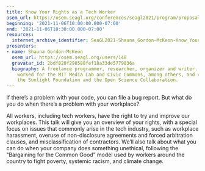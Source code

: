 ```yaml
---
title: Know Your Rights as a Tech Worker
osem_url: https://osem.seagl.org/conferences/seagl2021/program/proposals/850
beginning: '2021-11-06T10:00:00.000-07:00'
end: '2021-11-06T10:30:00.000-07:00'
resources:
  internet_archive_identifier: SeaGL2021-Shauna_Gordon-McKeon-Know_Your_Rights_as_a_Tech_Worker
presenters:
- name: Shauna Gordon-McKeon
  osem_url: https://osem.seagl.org/users/148
  gravatar_id: 2bdf820f298588fef18a33de5779836a
  biography: A freelance programmer, researcher, organizer and writer. Shauna has
    worked for the MIT Media Lab and Civic Commons, among others, and volunteers with
    the Sunlight Foundation and the Open Science Collaboration.
---
```


If there’s a problem with your code, you can file a bug report. But what do you do when there’s a problem with your workplace?

All workers, including tech workers, have the right to try and improve our workplaces. This talk will give you an overview of your rights, with a special focus on issues that commonly arise in the tech industry, such as workplace harassment, overuse of non-disclosure agreements and forced arbitration clauses, and misclassification of contractors. We’ll also talk about what you can do when your company does something unethical, following the “Bargaining for the Common Good” model used by workers around the country to fight poverty, systemic racism, and climate change.

